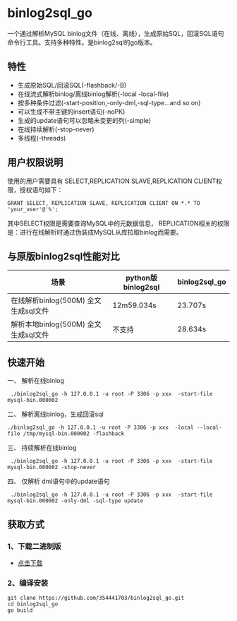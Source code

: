 # binlog2sql_go

一个通过解析MySQL binlog文件（在线、离线），生成原始SQL，回滚SQL语句命令行工具。支持多种特性。是binlog2sql的go版本。


## 特性
- 生成原始SQL/回滚SQL(-flashback/-B)
- 在线流式解析binlog/离线binlog解析(-local -local-file)
- 按多种条件过滤(-start-position,-only-dml,-sql-type...and so on)
- 可以生成不带主键的insert语句(-noPK)
- 生成的update语句可以忽略未变更的列(-simple)
- 在线持续解析(-stop-never)
- 多线程(-threads)



## 用户权限说明
使用的用户需要具有 SELECT,REPLICATION SLAVE,REPLICATION CLIENT权限，授权语句如下：
```mysql
GRANT SELECT, REPLICATION SLAVE, REPLICATION CLIENT ON *.* TO 'your_user'@'%';
```
其中SELECT权限是需要查询MySQL中的元数据信息，
REPLICATION相关的权限是：进行在线解析时通过伪装成MySQL从库拉取binlog而需要。

## 与原版binlog2sql性能对比
| 场景                         | python版binlog2sql | binlog2sql_go |
|----------------------------|-------------------|---------------|
| 在线解析binlog(500M) 全文生成sql文件 | 12m59.034s        | 23.707s       |
| 解析本地binlog(500M) 全文生成sql文件 | 不支持               | 28.634s       |


## 快速开始

一、 解析在线binlog
```shell
 ./binlog2sql_go -h 127.0.0.1 -u root -P 3306 -p xxx  -start-file mysql-bin.000002
```
二、 解析离线binlog，生成回滚sql
```shell
./binlog2sql_go -h 127.0.0.1 -u root -P 3306 -p xxx  -local --local-file /tmp/mysql-bin.000002 -flashback
```
三、 持续解析在线binlog
```shell
 ./binlog2sql_go -h 127.0.0.1 -u root -P 3306 -p xxx  -start-file mysql-bin.000002 -stop-never
```
四、 仅解析 dml语句中的update语句
```shell
 ./binlog2sql_go -h 127.0.0.1 -u root -P 3306 -p xxx  -start-file mysql-bin.000002 -only-dml -sql-type update
```

## 获取方式
### 1、下载二进制版
- [点击下载](https://github.com/354441703/binlog2sql_go/releases)
### 2、编译安装
```shell
git clone https://github.com/354441703/binlog2sql_go.git
cd binlog2sql_go
go build
```